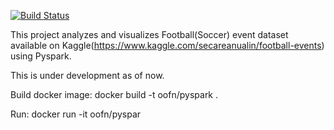 [![Build Status](https://travis-ci.org/O-OF-N/ShotAnalysis.svg?branch=master)](https://travis-ci.org/O-OF-N/ShotAnalysis)

This project analyzes and visualizes Football(Soccer) event dataset available on Kaggle(https://www.kaggle.com/secareanualin/football-events) using Pyspark.

This is under development as of now.


Build docker image:
  docker build -t oofn/pyspark .

Run:
  docker run -it oofn/pyspar

